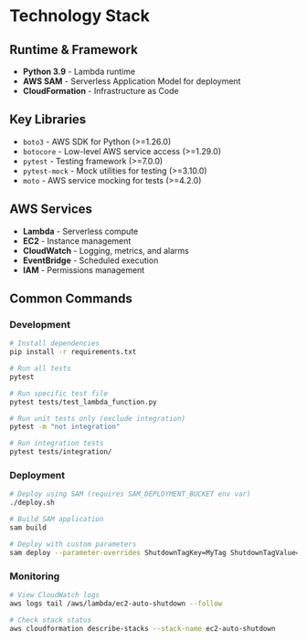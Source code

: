 # Technology Stack

## Runtime & Framework
- **Python 3.9** - Lambda runtime
- **AWS SAM** - Serverless Application Model for deployment
- **CloudFormation** - Infrastructure as Code

## Key Libraries
- `boto3` - AWS SDK for Python (>=1.26.0)
- `botocore` - Low-level AWS service access (>=1.29.0)
- `pytest` - Testing framework (>=7.0.0)
- `pytest-mock` - Mock utilities for testing (>=3.10.0)
- `moto` - AWS service mocking for tests (>=4.2.0)

## AWS Services
- **Lambda** - Serverless compute
- **EC2** - Instance management
- **CloudWatch** - Logging, metrics, and alarms
- **EventBridge** - Scheduled execution
- **IAM** - Permissions management

## Common Commands

### Development
```bash
# Install dependencies
pip install -r requirements.txt

# Run all tests
pytest

# Run specific test file
pytest tests/test_lambda_function.py

# Run unit tests only (exclude integration)
pytest -m "not integration"

# Run integration tests
pytest tests/integration/
```

### Deployment
```bash
# Deploy using SAM (requires SAM_DEPLOYMENT_BUCKET env var)
./deploy.sh

# Build SAM application
sam build

# Deploy with custom parameters
sam deploy --parameter-overrides ShutdownTagKey=MyTag ShutdownTagValue=stop
```

### Monitoring
```bash
# View CloudWatch logs
aws logs tail /aws/lambda/ec2-auto-shutdown --follow

# Check stack status
aws cloudformation describe-stacks --stack-name ec2-auto-shutdown
```
